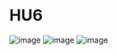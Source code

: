# HU6
![image](https://github.com/user-attachments/assets/ac005121-eafe-4bd3-9f43-33f3af9da761)
![image](https://github.com/user-attachments/assets/a6be55eb-422d-401d-80b9-94f11a7df6c1)
![image](https://github.com/user-attachments/assets/daedc239-4bff-4732-970d-dca0c2a70d3b)

